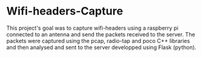 # Wifi-headers-Capture

This project's goal was to capture wifi-headers using a raspberry pi connected to an antenna and send the packets received to the server. The packets were captured using the pcap, radio-tap and poco C++ libraries and then analysed and sent to the server developped using Flask (python). 
